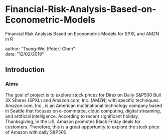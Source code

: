 # Financial-Risk-Analysis-Based-on-Econometric-Models
Financial Risk Analysis Based on Econometric Models for SPXL and AMZN in R

author: "Tsung-Wei (Peter) Chen"  
date: "12/02/2019"  


## Introduction

### Aims

The goal of project is to explore stock prices for Direxion Daily S&P500 Bull 3X Shares (SPXL) and Amazon.com, Inc. (AMZN) with specific techniques. Amazon.com, Inc., is an American multinational technology company based in Seattle that focuses on e-commerce, cloud computing, digital streaming, and artificial intelligence. According to recent significant holiday, Thanksgiving, in the US, Amazon promotes Black Friday deals for customers. Therefore, this is a great opportunity to explore the stock price of Amazon with daily S&P500.
